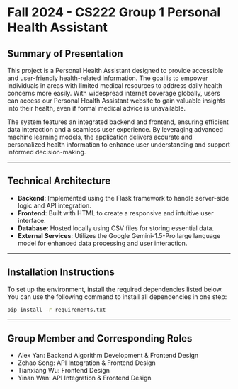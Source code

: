 # Fall 2024 - CS222 Group 1 Personal Health Assistant

## Summary of Presentation
This project is a Personal Health Assistant designed to provide accessible and user-friendly health-related information. The goal is to empower individuals in areas with limited medical resources to address daily health concerns more easily. With widespread internet coverage globally, users can access our Personal Health Assistant website to gain valuable insights into their health, even if formal medical advice is unavailable.

The system features an integrated backend and frontend, ensuring efficient data interaction and a seamless user experience. By leveraging advanced machine learning models, the application delivers accurate and personalized health information to enhance user understanding and support informed decision-making.

---

## Technical Architecture
- **Backend**: Implemented using the Flask framework to handle server-side logic and API integration.
- **Frontend**: Built with HTML to create a responsive and intuitive user interface.
- **Database**: Hosted locally using CSV files for storing essential data.
- **External Services**: Utilizes the Google Gemini-1.5-Pro large language model for enhanced data processing and user interaction.

---

## Installation Instructions
To set up the environment, install the required dependencies listed below. You can use the following command to install all dependencies in one step:

```bash
pip install -r requirements.txt
```

---

## Group Member and Corresponding Roles
- Alex Yan: Backend Algorithm Development & Frontend Design
- Zehao Song: API Integration & Frontend Design
- Tianxiang Wu: Frontend Design
- Yinan Wan: API Integration & Frontend Design